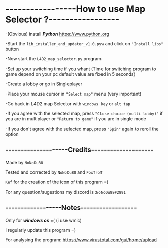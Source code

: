 
<h1>-----------------How to use Map Selector ?-----------------</h1>

-(Obvious) install ***Python*** https://www.python.org

-Start the `lib_installer_and_updater_v1.0.pyw` and click on `"Install libs"` button

-Now start the `L4D2_map_selector.py` program

-Set up your switching time if you whant (Time for switching program to game depend on your pc default value are fixed in 5 seconds)

-Create a lobby or go in Singleplayer

-Place your mouse cursor in `"Select map"` menu (very important)

-Go back in L4D2 map Selector with `windows key` or `alt tap`

-If you agree with the selected map, press `"Close choice (multi lobby)"` if you are in multiplayer or `"Return to game"` if you are in single mode

-If you don't agree with the selected map, press `"Spin"` again to reroll the option

<h2>--------------------Credits--------------------</h2>

Made by `NoNoDu88`

Tested and corrected by `NoNoDu88` and `FoxTroT`

``Kef`` for the creation of the icon of this program =)

For any question/sugestions my discord is :`NoNoDu88#2891`

<h2>------------------Notes------------------</h2>

Only for ***windows os*** =( (i use wmic)

I regularly update this program =)

For analysing the program: https://www.virustotal.com/gui/home/upload
